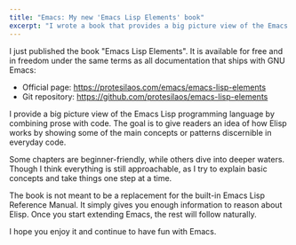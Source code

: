 ```yaml
---
title: "Emacs: My new 'Emacs Lisp Elements' book"
excerpt: "I wrote a book that provides a big picture view of the Emacs Lisp programming language."
---
```


I just published the book "Emacs Lisp Elements". It is available for
free and in freedom under the same terms as all documentation that
ships with GNU Emacs:

+ Official page: <https://protesilaos.com/emacs/emacs-lisp-elements>
+ Git repository: <https://github.com/protesilaos/emacs-lisp-elements>

I provide a big picture view of the Emacs Lisp programming language by
combining prose with code. The goal is to give readers an idea of how
Elisp works by showing some of the main concepts or patterns
discernible in everyday code.

Some chapters are beginner-friendly, while others dive into deeper
waters. Though I think everything is still approachable, as I try to
explain basic concepts and take things one step at a time.

The book is not meant to be a replacement for the built-in Emacs Lisp
Reference Manual. It simply gives you enough information to reason
about Elisp. Once you start extending Emacs, the rest will follow
naturally.

I hope you enjoy it and continue to have fun with Emacs.

